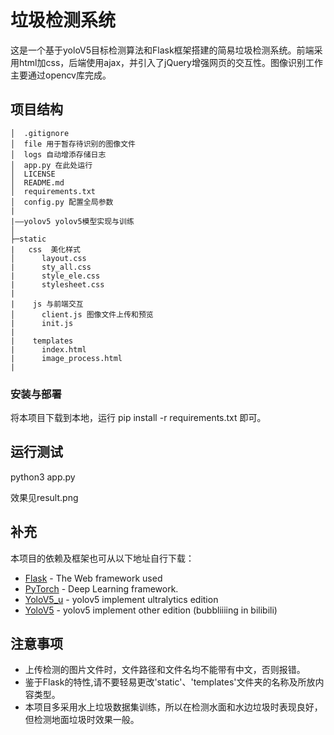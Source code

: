 # 垃圾检测系统
这是一个基于yoloV5目标检测算法和Flask框架搭建的简易垃圾检测系统。前端采用html加css，后端使用ajax，并引入了jQuery增强网页的交互性。图像识别工作主要通过opencv库完成。

## 项目结构
```Shell
│  .gitignore
│  file 用于暂存待识别的图像文件
│  logs 自动增添存储日志
│  app.py 在此处运行
│  LICENSE
│  README.md
│  requirements.txt
│  config.py 配置全局参数
|
|——yolov5 yolov5模型实现与训练
│
├─static
|   css  美化样式
│      layout.css
|      sty_all.css
|      style_ele.css
|      stylesheet.css
|
|    js 与前端交互
│      client.js 图像文件上传和预览
|      init.js 
|
|    templates
|      index.html 
|      image_process.html
|
```

### 安装与部署
将本项目下载到本地，运行 pip install -r requirements.txt 即可。

## 运行测试
python3 app.py

效果见result.png

## 补充
本项目的依赖及框架也可从以下地址自行下载：
* [Flask](http://www.dropwizard.io/1.0.2/docs/) - The Web framework used
* [PyTorch](https://pytorch.org/) - Deep Learning framework.
* [YoloV5_u](https://github.com/ultralytics/yolov5) - yolov5 implement ultralytics edition
* [YoloV5](https://github.com/bubbliiiing/yolov5-pytorch) - yolov5 implement other edition (bubbliiiing in bilibili)


## 注意事项
- 上传检测的图片文件时，文件路径和文件名均不能带有中文，否则报错。
- 鉴于Flask的特性,请不要轻易更改'static'、'templates'文件夹的名称及所放内容类型。
- 本项目多采用水上垃圾数据集训练，所以在检测水面和水边垃圾时表现良好，但检测地面垃圾时效果一般。
